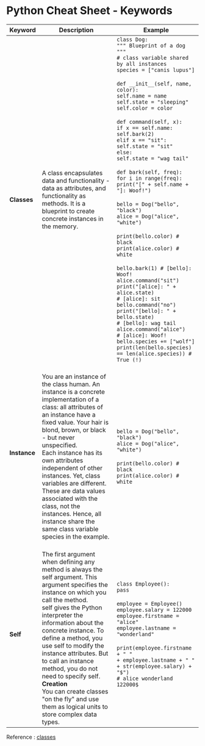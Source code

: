 # Python Cheat Sheet - Keywords

| Keyword      | Description                                                                                                                                                                                                                                                                                                                                                                                                                                                                              | Example                                                                                                                                                                                                                                                                                                                                                                                                                                                                                                                                                                                                                                                                                                                                                                                                                                                                                                                                                                                                                             |
| ------------ | ---------------------------------------------------------------------------------------------------------------------------------------------------------------------------------------------------------------------------------------------------------------------------------------------------------------------------------------------------------------------------------------------------------------------------------------------------------------------------------------- | ----------------------------------------------------------------------------------------------------------------------------------------------------------------------------------------------------------------------------------------------------------------------------------------------------------------------------------------------------------------------------------------------------------------------------------------------------------------------------------------------------------------------------------------------------------------------------------------------------------------------------------------------------------------------------------------------------------------------------------------------------------------------------------------------------------------------------------------------------------------------------------------------------------------------------------------------------------------------------------------------------------------------------------- |
| **Classes**  | A class encapsulates data and functionality - data as attributes, and functionality as methods. It is a blueprint to create concrete instances in the memory.                                                                                                                                                                                                                                                                                                                            | `class Dog:`<br>`""" Blueprint of a dog """`<br>`# class variable shared by all instances`<br>`species = ["canis lupus"]`<br><br>`def __init__(self, name, color):`<br>`self.name = name`<br>`self.state = "sleeping"`<br>`self.color = color`<br><br>`def command(self, x):`<br>`if x == self.name:`<br>`self.bark(2)`<br>`elif x == "sit":`<br>`self.state = "sit"`<br>`else:`<br>`self.state = "wag tail"`<br><br>`def bark(self, freq):`<br>`for i in range(freq):`<br>`print("[" + self.name + "]: Woof!")`<br><br>`bello = Dog("bello", "black")`<br>`alice = Dog("alice", "white")`<br><br>`print(bello.color) # black`<br>`print(alice.color) # white`<br><br>`bello.bark(1) # [bello]: Woof!`<br>`alice.command("sit")`<br>`print("[alice]: " + alice.state)`<br>`# [alice]: sit`<br>`bello.command("no")`<br>`print("[bello]: " + bello.state)`<br>`# [bello]: wag tail`<br>`alice.command("alice")`<br>`# [alice]: Woof!`<br>`bello.species += ["wolf"]`<br>`print(len(bello.species) == len(alice.species)) # True (!)` |
| **Instance** | <br>You are an instance of the class human. An instance is a concrete implementation of a class: all attributes of an instance have a fixed value. Your hair is blond, brown, or black - but never unspecified.<br>Each instance has its own attributes independent of other instances. Yet, class variables are different. These are data values associated with the class, not the instances. Hence, all instance share the same class variable species in the example.                | <br>`bello = Dog("bello", "black")`<br>`alice = Dog("alice", "white")`<br><br>`print(bello.color) # black`<br>`print(alice.color) # white`<br>                                                                                                                                                                                                                                                                                                                                                                                                                                                                                                                                                                                                                                                                                                                                                                                                                                                                                      |
| **Self**     | <br>The first argument when defining any method is always the self argument. This argument specifies the instance on which you call the method.<br>self gives the Python interpreter the information about the concrete instance. To define a method, you use self to modify the instance attributes. But to call an instance method, you do not need to specify self.<br>**Creation**<br>You can create classes "on the fly" and use them as logical units to store complex data types. | `class Employee():`<br>`pass`<br><br>`employee = Employee()`<br>`employee.salary = 122000`<br>`employee.firstname = "alice"`<br>`employee.lastname = "wonderland"`<br><br>`print(employee.firstname + " "`<br>`+ employee.lastname + " "`<br>`+ str(employee.salary) + "$")`<br>`# alice wonderland 122000$`                                                                                                                                                                                                                                                                                                                                                                                                                                                                                                                                                                                                                                                                                                                        |

Reference : [classes](./img/classes.png)
